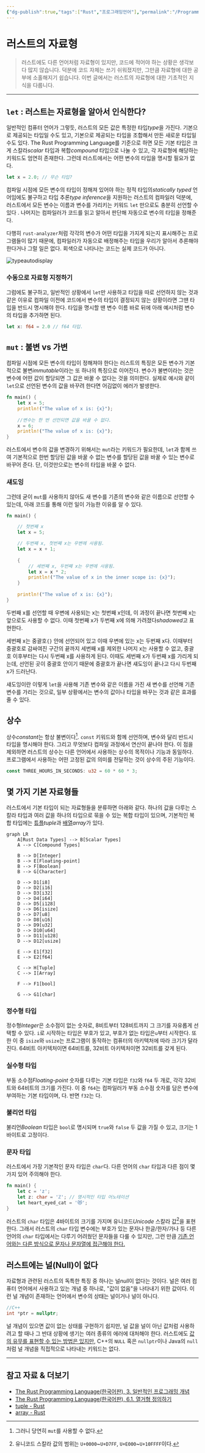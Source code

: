 ```yaml
---
{"dg-publish":true,"tags":["Rust","프로그래밍언어"],"permalink":"/ProgrammingLanguage/Rust/Data_Type/","dgPassFrontmatter":true,"created":"2024-06-17T10:34:47.323+09:00","updated":"2024-08-02T16:19:50.945+09:00"}
---
```



# 러스트의 자료형

> 러스트에도 다른 언어처럼 자료형이 있지만, 코드에 적어야 하는 상황은 생각보다 많지 않습니다. 덕분에 코드 자체는 쓰기 쉬워졌지만, 그만큼 자료형에 대한 공부에 소홀해지기 쉽습니다. 이번 글에서는 러스트의 자료형에 대한 기초적인 지식을 다룹니다.

---

## `let` : 러스트는 자료형을 알아서 인식한다?

일반적인 컴퓨터 언어가 그렇듯, 러스트의 모든 값은 특정한 타입*type*을 가진다. 기본으로 제공되는 타입일 수도 있고, 기본으로 제공되는 타입을 조합해서 만든 새로운 타입일 수도 있다. The Rust Programming Language를 기준으로 하면 모든 기본 타입은 크게 스칼라*scalar* 타입과 복합*compound* 타입으로 나눌 수 있고, 각 자료형에 해당하는 키워드도 엄연히 존재한다. 그런데 러스트에서는 어떤 변수의 타입을 명시할 필요가 없다.

```rust
let x = 2.0; // 무슨 타입?
```

컴파일 시점에 모든 변수의 타입이 정해져 있어야 하는 정적 타입의*statically typed* 언어임에도 불구하고 타입 추론*type inference*을 지원하는 러스트의 컴파일러 덕분에, 러스트에서 모든 변수는 이름과 변수를 가리키는 키워드 `let` 만으로도 충분히 선언할 수 있다 . 나머지는 컴파일러가 코드를 읽고 알아서 판단해 자동으로 변수의 타입을 정해준다.

다행히 `rust-analyzer`처럼 각각의 변수가 어떤 타입을 가지게 되는지 표시해주는 프로그램들이 많기 때문에, 컴파일러가 자동으로 배정해주는 타입을 우리가 알아서 추론해야 한다거나 그럴 일은 없다. 회색으로 나타나는 코드는 실제 코드가 아니다.

![typeautodisplay](/img/user/ProgrammingLanguage/Rust/typeautodisplay.png)

### 수동으로 자료형 지정하기

그럼에도 불구하고, 일반적인 상황에서 `let`만 사용하고 타입을 따로 선언하지 않는 것과 같은 이유로 컴파일 이전에 코드에서 변수의 타입이 결정되지 않는 상황이라면 그땐 타입을 반드시 명시해야 한다. 타입을 명시할 땐 변수 이름 바로 뒤에 아래 예시처럼 변수의 타입을 추가하면 된다.

```rust
let x: f64 = 2.0 // f64 타입.
```

## `mut` : 불변 vs 가변

컴파일 시점에 모든 변수의 타입이 정해져야 한다는 러스트의 특징은 모든 변수가 기본적으로 불변*immutable*이라는 또 하나의 특징으로 이어진다. 변수가 불변이라는 것은 변수에 어떤 값이 할당되면 그 값은 바꿀 수 없다는 것을 의미한다. 실제로 예시와 같이 `let`으로 선언된 변수의 값을 바꾸려 한다면 어김없이 에러가 발생한다.

```rust
fn main() {
    let x = 5;
    println!("The value of x is: {x}");
	
	//변수는 한 번 선언되면 값을 바꿀 수 없다.
    x = 6;
    println!("The value of x is: {x}");
}
```

러스트에서 변수의 값을 변경하기 위해서는 `mut`라는 키워드가 필요한데, `let`과 함께 쓰여 기본적으로 한번 할당된 값을 바꿀 수 없는 변수를 할당된 값을 바꿀 수 있는 변수로 바꾸어 준다. 단, 이것만으로는 변수의 타입을 바꿀 수 없다.

### 섀도잉

그런데 굳이 `mut`를 사용하지 않아도 새 변수를 기존의 변수와 같은 이름으로 선언할 수 있는데, 아래 코드를 통해 이런 일이 가능한 이유를 알 수 있다.

```rust
fn main() {

	// 첫번째 x
    let x = 5;

	// 두번째 x, 첫번째 x는 우변에 사용됨.
    let x = x + 1;
	
    {
	    // 세번째 x, 두번째 x는 우변에 사용됨.
        let x = x * 2;
        println!("The value of x in the inner scope is: {x}");
    }
	
    println!("The value of x is: {x}");
}
```

두번째 x를 선언할 때 우변에 사용되는 x는 첫번째 x인데, 이 과정이 끝나면 첫번째 x는 앞으로도 사용할 수 없다. 이때 첫번째 x가 두번째 x에 의해 가려졌다*shadowed*고 표현한다.

세번째 x는 중괄호`{}` 안에 선언되어 있고 이때 우변에 있는 x는 두번째 x다. 이때부터 중괄호로 감싸여진 구간의 끝까지 세번째 x를 제외한 나머지 x는 사용할 수 없고, 중괄호 이후부터는 다시 두번째 x를 사용하게 된다. 이때도 세번째 x가 두번째 x를 가리게 되는데, 선언된 곳이 중괄호 안이기 때문에 중괄호가 끝나면 섀도잉이 끝나고 다시 두번째 x가 드러난다.

섀도잉이란 이렇게 `let`을 사용해 기존 변수와 같은 이름을 가진 새 변수를 선언해 기존 변수를 가리는 것으로, 일부 상황에서는 변수의 값이나 타입을 바꾸는 것과 같은 효과를 줄 수 있다.

## 상수

상수*constant*는 항상 불변이다[^1]. `const` 키워드와 함께 선언하며, 변수와 달리 반드시 타입을 명시해야 한다. 그리고 무엇보다 컴파일 과정에서 연산이 끝나야 한다. 이 점을 제외하면 러스트의 상수는 다른 언어에서 사용하는 상수의 목적이나 기능과 동일하다. 프로그램에서 사용하는 어떤 고정된 값의 의미를 전달하는 것이 상수의 주된 기능이다.

```rust
const THREE_HOURS_IN_SECONDS: u32 = 60 * 60 * 3;
```

[^1]: 그러니 당연히 `mut`를 사용할 수 없다.

## 몇 가지 기본 자료형들

러스트에서 기본 타입이 되는 자료형들을 분류하면 아래와 같다. 하나의 값을 다루는 스칼라 타입과 여러 값을 하나의 타입으로 묶을 수 있는 복합 타입이 있으며, 기본적인 복합 타입에는 [튜플](https://doc.rust-lang.org/std/primitive.tuple.html)*tuple*과 [배열](https://doc.rust-lang.org/std/primitive.array.html)*array*가 있다.

```mermaid
graph LR
    A[Rust Data Types] --> B[Scalar Types]
    A --> C[Compound Types]
    
    B --> D[Integer]
    B --> E[Floating-point]
    B --> F[Boolean]
    B --> G[Character]
    
    D --> D1[i8]
    D --> D2[i16]
    D --> D3[i32]
    D --> D4[i64]
    D --> D5[i128]
    D --> D6[isize]
    D --> D7[u8]
    D --> D8[u16]
    D --> D9[u32]
    D --> D10[u64]
    D --> D11[u128]
    D --> D12[usize]
    
    E --> E1[f32]
    E --> E2[f64]
    
    C --> H[Tuple]
    C --> I[Array]
	
	F --> F1[bool]
	
	G --> G1[char]
```

### 정수형 타입

정수형*Integer*은 소수점이 없는 숫자로, 8비트부터 128비트까지 그 크기를 자유롭게 선택할 수 있다. `i`로 시작하는 타입은 부호가 있고, 부호가 없는 타입은`u`부터 시작한다. 또한 이 중 `isize`와 `usize`는 프로그램이 동작하는 컴퓨터의 아키텍처에 따라 크기가 달라진다. 64비트 아키텍처이면 64비트를, 32비트 아키텍처이면 32비트를 갖게 된다.

### 실수형 타입

부동 소수점*Floating-point* 숫자를 다루는 기본 타입은 `f32`와 `f64` 두 개로, 각각 32비트와 64비트의 크기를 가진다. 이 중 `f64`는 컴파일러가 부동 소수점 숫자를 담은 변수에 부여하는 기본 타입이며, [](ProgrammingLanguage/C/Data_Type.md#^eff12c|2배%20정밀도)다. 반면 `f32`는 [](ProgrammingLanguage/C/Data_Type.md#^d427d3|기본%20정밀도)다.

### 불리언 타입

불리언*Boolean* 타입은 `bool`로 명시되며 `true`와 `false` 두 값을 가질 수 있고, 크기는 1바이트로 고정이다.

### 문자 타입

러스트에서 가장 기본적인 문자 타입은 `char`다. 다른 언어의 `char` 타입과 다른 점이 몇 가지 있어 주의해야 한다.

```rust
fn main() {
    let c = 'z';
    let z: char = 'ℤ'; // 명시적인 타입 어노테이션
    let heart_eyed_cat = '😻';
}
```

러스트의 `char` 타입은 4바이트의 크기를 가지며 유니코드*Unicode* 스칼라 값[^2]을 표현한다. 그래서 러스트의 `char` 타입 변수에는 부호가 있는 문자나 한글/한자/가나 등 다른 언어의 `char` 타입에서는 다루기 어려웠던 문자들을 다룰 수 있지만, 그런 만큼 [기존 언어와는 다른 방식으로 문자나 문자열에 접근해야 한다.](String.md)

[^2]: 유니코드 스칼라 값의 범위는 `U+0000`~`U+D7FF`, `U+E000`~`U+10FFFF`이다.

## 러스트에는 널(Null)이 없다

자료형과 관련된 러스트의 독특한 특징 중 하나는 널*null*이 없다는 것이다. 널은 여러 컴퓨터 언어에서 사용하고 있는 개념 중 하나로, "값이 없음"을 나타내기 위한 값이다. 이런 널 개념이 존재하는 언어에서 변수의 상태는 널이거나 널이 아니다.

```CPP
//C++
int *ptr = nullptr;
```

널 개념이 있으면 값이 없는 상태를 구현하기 쉽지만, 널 값을 널이 아닌 값처럼 사용하려고 할 때나 그 반대 상황에 생기는 여러 종류의 에러에 대처해야 한다. 러스트에도 [값의 유무를 표현할 수 있는 방법은 있지만](Error_Handling.md), C++의 `NULL` 혹은 `nullptr`이나 Java의 `null`처럼 널 개념을 직접적으로 나타내는 키워드는 없다.

---

## 참고 자료 & 더보기

+ [The Rust Programming Language(한국어판), 3. 일반적인 프로그래밍 개념](https://doc.rust-kr.org/ch03-00-common-programming-concepts.html)
+ [The Rust Programming Language(한국어판), 6.1. 열거형 정의하기](https://doc.rust-kr.org/ch06-01-defining-an-enum.html#option-열거형이-널-값보다-좋은-점들)
+ [tuple - Rust](https://doc.rust-lang.org/std/primitive.tuple.html)
+ [array - Rust](https://doc.rust-lang.org/std/primitive.array.html)